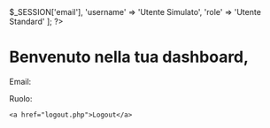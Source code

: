 <?php
session_start();
if (!isset($_SESSION['email']) || empty($_SESSION['email'])) {
    header("Location: login.php");
    exit;
}

$userInfo = [
    'email' => $_SESSION['email'],
    'username' => 'Utente Simulato',
    'role' => 'Utente Standard'
];
?>

<!DOCTYPE html>
<html lang="en">
<head>
    <meta charset="UTF-8">
    <meta name="viewport" content="width=device-width, initial-scale=1.0">
    <title>Dashboard</title>
</head>
<body>
    <h1>Benvenuto nella tua dashboard, <?php echo $userInfo['username']; ?></h1>
    <p>Email: <?php echo $userInfo['email']; ?></p>
    <p>Ruolo: <?php echo $userInfo['role']; ?></p>
    
    <a href="logout.php">Logout</a>
</body>
</html>

